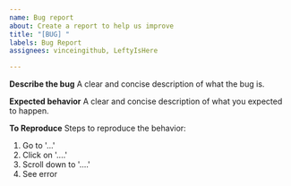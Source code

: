 ```yaml
---
name: Bug report
about: Create a report to help us improve
title: "[BUG] "
labels: Bug Report
assignees: vinceingithub, LeftyIsHere

---
```


**Describe the bug**
A clear and concise description of what the bug is.

**Expected behavior**
A clear and concise description of what you expected to happen.

**To Reproduce**
Steps to reproduce the behavior:
1. Go to '...'
2. Click on '....'
3. Scroll down to '....'
4. See error
